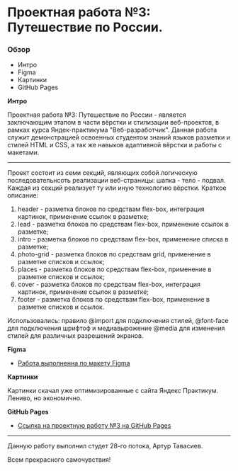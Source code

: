 # Проектная работа №3: Путешествие по России.


### Обзор
* Интро
* Figma
* Картинки
* GitHub Pages

**Интро**

Проектная работа №3: Путешествие по России - является заключающим этапом в части вёрстки и стилизации веб-проектов, в рамках курса Яндек-практикума "Веб-разработчик". Данная работа служит демонстрацией освоенных студентом знаний языков разметки и стилей HTML и CSS, а так же навыков адаптивной вёрстки и работы с макетами. 
* * * * *
Проект состоит из семи секций, являющих собой логическую последовательнсоть реализации веб-страницы: шапка - тело - подвал.
Каждая из секций реализует ту или иную технологию вёрстки. Краткое описание:

1. header - разметка блоков по средствам flex-box, интеграция картинок, применение ссылок в разметке;
2. lead - разметка блоков по средствам flex-box, применение ссылок в разметке;
3. intro - разметка блоков по средствам flex-box, применение списка в разметке;
4. photo-grid - разметка блоков по средствам grid, применение в разметке списков и ссылок;
5. places - разметка блоков по средствам flex-box, применение в разметке списков и ссылок;
6. cover - разметка блоков по средствам flex-box, интеграция картинок, применение ссылок в разметке;
7. footer - разметка блоков по средствам flex-box, применение в разметке списков и ссылок.

Использовались: правило @import для подключения стилей, @font-face для подключения шрифтоф и медиавырожение @media для изменения стилей для различных разрешений экранов. 

**Figma**

* [Работа выполненна по макету Figma](https://www.figma.com/file/5S2WSbEFL6awjVWJ0NWL8Q/Sprint-3_-Russia-_-desktop-mobile?node-id=28503%3A0)

**Картинки**

Картинки скачал уже оптимизированные с сайта Яндекс Практикум. Лениво, но экономично.

**GitHub Pages**

* [Ссылка на проектную работу №3 на GitHub Pages](ArthurTavasiev.github.io)
* * * * * 

Данную работу выполнил студет 28-го потока, Артур Тавасиев.

Всем прекрасного самочувствия!
